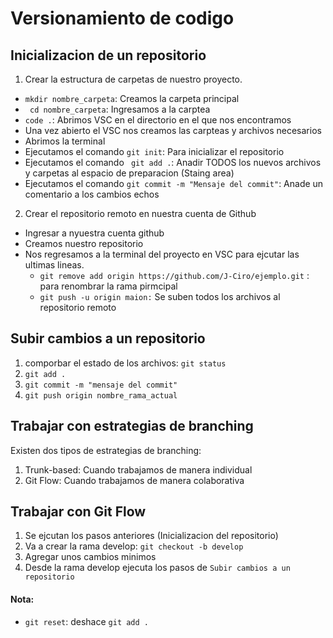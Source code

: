 # Versionamiento de codigo

## Inicializacion de un repositorio

1. Crear la estructura de carpetas de nuestro proyecto.

- `mkdir nombre_carpeta`: Creamos la carpeta principal
- ` cd nombre_carpeta`: Ingresamos a la carptea
- `code .`: Abrimos VSC en el directorio en el que nos encontramos
- Una vez abierto el VSC nos creamos las carpteas y archivos necesarios
- Abrimos la terminal
- Ejecutamos el comando `git init`: Para inicializar el repositorio
- Ejecutamos el comando ` git add .`: Anadir TODOS los nuevos archivos y carpetas al espacio de preparacion (Staing area)
- Ejecutamos el comando `git commit -m "Mensaje del commit"`: Anade un comentario a los cambios echos

2. Crear el repositorio remoto en nuestra cuenta de Github

- Ingresar a nyuestra cuenta github
- Creamos nuestro repositorio
- Nos regresamos a la terminal del proyecto en VSC para ejcutar las ultimas lineas.
  - `git remove add origin https://github.com/J-Ciro/ejemplo.git` : para renombrar la rama pirmcipal
  - `git push -u origin maion:` Se suben todos los archivos al repositorio remoto

## Subir cambios a un repositorio

1. comporbar el estado de los archivos: `git status`
2. `git add .`
3. `git commit -m "mensaje del commit"`
4. `git push origin nombre_rama_actual`

## Trabajar con estrategias de branching

Existen dos tipos de estrategias de branching:

1. Trunk-based: Cuando trabajamos de manera individual
2. Git Flow: Cuando trabajamos de manera colaborativa

## Trabajar con Git Flow

1. Se ejcutan los pasos anteriores (Inicializacion del repositorio)
2. Va a crear la rama develop: `git checkout -b develop`
3. Agregar unos cambios minimos
4. Desde la rama develop ejecuta los pasos de `Subir cambios a un repositorio`

#### Nota:

- `git reset`: deshace `git add .`
